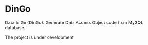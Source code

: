 # DinGo
Data in Go (DinGo). Generate Data Access Object code from MySQL database.

The project is under development.
